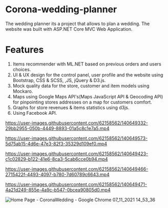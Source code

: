 # Corona-wedding-planner

The wedding planner its a project that allows to plan a wedding.
The website was built with ASP.NET Core MVC Web Application.


# Features

1. Items recommender with ML.NET based on previous orders and users choices.
2. UI & UX design for the control panel, user profile and the website using Bootstrap, CSS & SCSS, ,JS, jQuery & D3.js.
3. Mock quality data for the store, customer and item models using Mockaro.
4. Maps using Google Maps API's(Maps JavaScript API & Geocoding API) for pinpointing stores addresses on a map for customers comfort.
5. Graphs for store revenues & items statistics using d3js.
6. Using Facebook API.




https://user-images.githubusercontent.com/62158562/140649332-29bb2955-050b-4449-8893-01a5c8c1e7a5.mp4



https://user-images.githubusercontent.com/62158562/140649573-5d75ab15-4d6e-47e3-82f3-35329d109ef0.mp4




https://user-images.githubusercontent.com/62158562/140649423-c1c02829-b122-41e6-8ca3-5cab6cce0b94.mp4



https://user-images.githubusercontent.com/62158562/140649466-2715422f-4493-4097-b780-7d60789c6643.mp4



https://user-images.githubusercontent.com/62158562/140649471-4a21d249-855e-4a9c-b547-0bcea90805d0.mp4

![Home Page - CoronaWedding - Google Chrome 07_11_2021 14_53_36](https://user-images.githubusercontent.com/62158562/140649479-c019904b-fbee-4fe0-97c3-856dde5de487.png)
